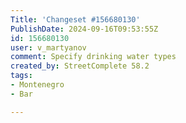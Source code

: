 ```yaml
---
Title: 'Changeset #156680130'
PublishDate: 2024-09-16T09:53:55Z
id: 156680130
user: v_martyanov
comment: Specify drinking water types
created_by: StreetComplete 58.2
tags:
- Montenegro
- Bar

---
```

